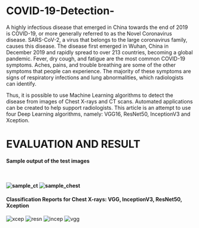 # COVID-19-Detection-

A highly infectious disease that emerged in China towards the end of 2019 is COVID-19, or more generally referred to as the Novel Coronavirus disease. SARS-CoV-2, a virus that belongs to the large coronavirus family, causes this disease. The disease first emerged in Wuhan, China in December 2019 and rapidly spread to over 213 countries, becoming a global pandemic. Fever, dry cough, and fatigue are the most common COVID-19 symptoms. Aches, pains, and trouble breathing are some of the other symptoms that people can experience. The majority of these symptoms are signs of respiratory infections and lung abnormalities, which radiologists can identify.

Thus, it is possible to use Machine Learning algorithms to detect the disease from images of Chest X-rays and CT scans. Automated applications can be created to help support radiologists. This article is an attempt to use four Deep Learning algorithms, namely: VGG16, ResNet50, InceptionV3 and Xception.


# EVALUATION AND RESULT 

<h4> Sample output of the test images<h4> <br> 

![sample_ct](https://user-images.githubusercontent.com/54431128/109398757-fe9a0b00-7968-11eb-9911-ab29645a1dbb.png)
![sample_chest](https://user-images.githubusercontent.com/54431128/109398762-0063ce80-7969-11eb-866e-6661238da7f2.png)


<h4> Classification Reports for Chest X-rays: VGG, InceptionV3, ResNet50, Xception </h4>

![xcep](https://user-images.githubusercontent.com/54431128/109398816-559fe000-7969-11eb-896a-f60ee54fd899.png)
![resn](https://user-images.githubusercontent.com/54431128/109398818-56d10d00-7969-11eb-81ab-fdf3dd23dfd9.png)
![incep](https://user-images.githubusercontent.com/54431128/109398819-5769a380-7969-11eb-95eb-bfdfda19bc8b.png)
![vgg](https://user-images.githubusercontent.com/54431128/109398820-5769a380-7969-11eb-8dfa-24c341fe98d4.png)




